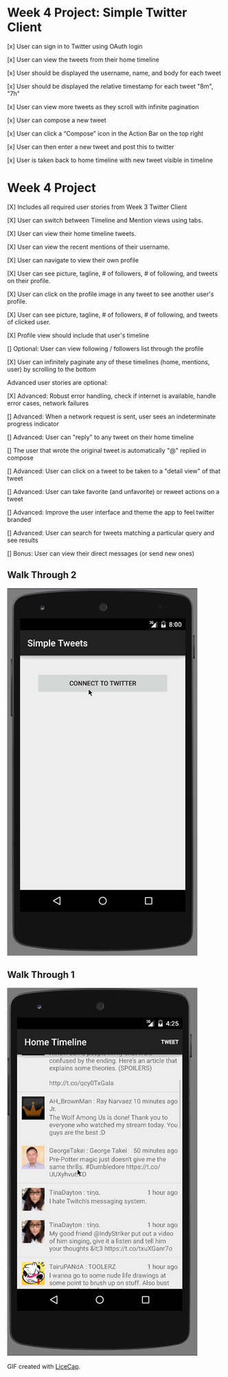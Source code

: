# Week 4 Project: Simple Twitter Client

[x] User can sign in to Twitter using OAuth login

[x] User can view the tweets from their home timeline

[x] User should be displayed the username, name, and body for each tweet

[x] User should be displayed the relative timestamp for each tweet "8m", "7h"

[x] User can view more tweets as they scroll with infinite pagination

[x] User can compose a new tweet

[x] User can click a “Compose” icon in the Action Bar on the top right

[x] User can then enter a new tweet and post this to twitter

[x] User is taken back to home timeline with new tweet visible in timeline


# Week 4 Project

[X] Includes all required user stories from Week 3 Twitter Client

[X] User can switch between Timeline and Mention views using tabs.

[X] User can view their home timeline tweets.

[X] User can view the recent mentions of their username.

[X] User can navigate to view their own profile

[X] User can see picture, tagline, # of followers, # of following, and tweets on their profile.

[X] User can click on the profile image in any tweet to see another user's profile.

[X] User can see picture, tagline, # of followers, # of following, and tweets of clicked user.

[X] Profile view should include that user's timeline

[] Optional: User can view following / followers list through the profile

[X] User can infinitely paginate any of these timelines (home, mentions, user) by scrolling to the bottom


Advanced user stories are optional:

[X] Advanced: Robust error handling, check if internet is available, handle error cases, network failures

[] Advanced: When a network request is sent, user sees an indeterminate progress indicator

[] Advanced: User can "reply" to any tweet on their home timeline

[] The user that wrote the original tweet is automatically "@" replied in compose

[] Advanced: User can click on a tweet to be taken to a "detail view" of that tweet

[] Advanced: User can take favorite (and unfavorite) or reweet actions on a tweet

[] Advanced: Improve the user interface and theme the app to feel twitter branded

[] Advanced: User can search for tweets matching a particular query and see results

[] Bonus: User can view their direct messages (or send new ones)


Walk Through 2
--------------
![Video Walkthrough](https://raw.githubusercontent.com/ash-edmodo/codepath-week-3/master/walkthrough2.gif)


Walk Through 1
--------------
![Video Walkthrough](https://raw.githubusercontent.com/ash-edmodo/codepath-week-3/master/walkthrough1.gif)

GIF created with [LiceCap](http://www.cockos.com/licecap/).